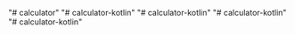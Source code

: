 "# calculator" 
"# calculator-kotlin" 
"# calculator-kotlin" 
"# calculator-kotlin" 
"# calculator-kotlin" 
